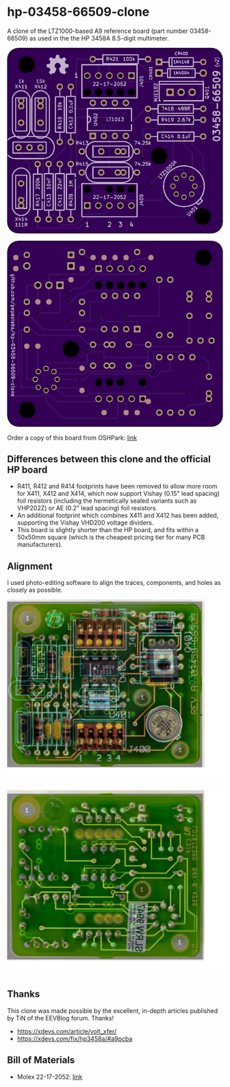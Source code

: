 # hp-03458-66509-clone

A clone of the LTZ1000-based A9 reference board (part number 03458-66509) as used in the the HP 3458A 8.5-digit multimeter.

![](kicad/releases/v2/top-large.png)

![](kicad/releases/v2/bottom-large.png)

Order a copy of this board from OSHPark: [link](https://oshpark.com/shared_projects/jP5xkfJy)

## Differences between this clone and the official HP board

- R411, R412 and R414 footprints have been removed to allow more room for X411, X412 and X414, which now support Vishay (0.15" lead spacing) foil resistors (including the hermetically sealed variants such as VHP202Z) or AE (0.2" lead spacing) foil resistors.
- An additional footprint which combines X411 and X412 has been added, supporting the Vishay VHD200 voltage dividers.
- This board is slightly shorter than the HP board, and fits within a 50x50mm square (which is the cheapest pricing tier for many PCB manufacturers).

## Alignment

I used photo-editing software to align the traces, components, and holes as closely as possible.

![](kicad/releases/v2/alignment/alignment-top-both.jpg)

![](kicad/releases/v2/alignment/alignment-bottom-both.jpg)

## Thanks

This clone was made possible by the excellent, in-depth articles published by TiN of the EEVBlog forum.  Thanks!
- https://xdevs.com/article/volt_xfer/
- https://xdevs.com/fix/hp3458a/#a9pcba

## Bill of Materials

- Molex 22-17-2052: [link](https://www.mouser.com/ProductDetail/Molex/22-17-2052/?qs=sGAEpiMZZMs%252bGHln7q6pm%252bS0pk2Wo0XxllCQVBT5EJg%3D)
